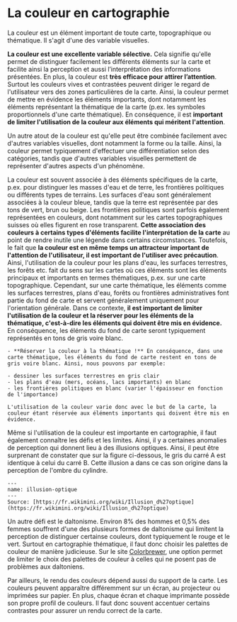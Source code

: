 # La couleur en cartographie

La couleur est un élément important de toute carte, topographique ou thématique. Il s'agit d'une des variable visuelles.

**La couleur est une excellente variable sélective.** Cela signifie qu'elle permet de distinguer facilement les différents éléments sur la carte et facilite ainsi la perception et aussi l’interprétation des informations présentées. En plus, la couleur est **très efficace pour attirer l’attention**. Surtout les couleurs vives et contrastées peuvent diriger le regard de l'utilisateur vers des zones particulières de la carte. Ainsi, la couleur permet de mettre en évidence les éléments importants, dont notamment les éléments représentant la thématique de la carte (p.ex. les symboles proportionnels d'une carte thématique). En conséquence, il est **important de limiter l'utilisation de la couleur aux éléments qui méritent l'attention**.

Un autre atout de la couleur est qu'elle peut être combinée facilement avec d'autres variables visuelles, dont notamment la forme ou la taille. Ainsi, la couleur permet typiquement d'effectuer une différentiation selon des catégories, tandis que d'autres variables visuelles permettent de représenter d'autres aspects d'un phénomène.

La couleur est souvent associée à des éléments spécifiques de la carte, p.ex. pour distinguer les masses d'eau et de terre, les frontières politiques ou différents types de terrains. Les surfaces d'eau sont généralement associées à la couleur bleue, tandis que la terre est représentée par des tons de vert, brun ou beige. Les frontières politiques sont parfois également représentées en couleurs, dont notamment sur les cartes topographiques suisses où elles figurent en rose transparent. **Cette association des couleurs à certains types d'éléments facilite l'interprétation de la carte** au point de rendre inutile une légende dans certains circomstances. Toutefois, le fait que **la couleur est en même temps un attracteur important de l'attention de l'utilisateur, il est important de l'utiliser avec précaution**. Ainsi, l'utilisation de la couleur pour les plans d'eau, les surfaces terrestres, les forêts etc. fait du sens sur les cartes où ces éléments sont les éléments principaux et importants en termes thématiques, p.ex. sur une carte topographique. Cependant, sur une carte thématique, les éléments comme les surfaces terrestres, plans d'eau, forêts ou frontières administratives font partie du fond de carte et servent généralement uniquement pour l'orientation générale. Dans ce contexte, **il est important de limiter l'utilisation de la couleur et la réserver pour les éléments de la thématique, c'est-à-dire les éléments qui doivent être mis en évidence.** En conséquence, les éléments du fond de carte seront typiquement représentés en tons de gris voire blanc.

```{admonition} En bref
- **Réserver la couleur à la thématique !** En conséquence, dans une carte thématique, les éléments du fond de carte restent en tons de gris voire blanc. Ainsi, nous pouvons par exemple:

- dessiner les surfaces terrestres en gris clair
- les plans d'eau (mers, océans, lacs importants) en blanc
- les frontières politiques en blanc (varier l'épaisseur en fonction de l'importance)

L'utilisation de la couleur varie donc avec le but de la carte, la couleur étant réservée aux éléments importants qui doivent être mis en évidence.
```

Même si l'utilisation de la couleur est importante en cartographie, il faut également connaître les défis et les limites. Ainsi, il y a certaines anomalies de perception qui donnent lieu à des illusions optiques. Ainsi, il peut être surprenant de constater que sur la figure ci-dessous, le gris du carré A est identique à celui du carré B. Cette illusion a dans ce cas son origine dans la perception de l'ombre du cylindre.

```{figure} assets/illusion-optique.jpg
---
name: illusion-optique
---
Source: [https://fr.wikimini.org/wiki/Illusion_d%27optique](https://fr.wikimini.org/wiki/Illusion_d%27optique)
```

Un autre défi est le daltonisme. Environ 8% des hommes et 0,5% des femmes souffrent d'une des plusieurs formes de daltonisme qui limitent la perception de distinguer certainse couleurs, dont typiquement le rouge et le vert. Surtout en cartographie thématique, il faut donc choisir les palettes de couleur de manière judicieuse. Sur le site [Colorbrewer](https://colorbrewer2.org), une option permet de limiter le choix des palettes de couleur à celles qui ne posent pas de problèmes aux daltoniens.

Par ailleurs, le rendu des couleurs dépend aussi du support de la carte. Les couleurs peuvent apparaître différemment sur un écran, au projecteur ou imprimées sur papier. En plus, chaque écran et chaque imprimante possède son propre profil de couleurs. Il faut donc souvent accentuer certains contrastes pour assurer un rendu correct de la carte.

